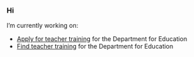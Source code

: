 ### Hi

I’m currently working on:

* [Apply for teacher training](https://github.com/DFE-Digital/apply-for-teacher-training) for the Department for Education
* [Find teacher training](https://github.com/DFE-Digital/find-teacher-training) for the Department for Education
